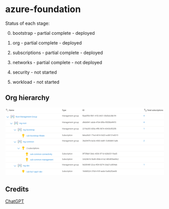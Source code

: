 # azure-foundation

Status of each stage:

0. bootstrap - partial complete - deployed

1. org - partial complete - deployed

2. subscriptions - partial complete - deployed

3. networks - partial complete - not deployed

4. security - not started

5. workload - not started

## Org hierarchy

![Alt text](images/image.png)


## Credits
[ChatGPT](https://chat.openai.com/)